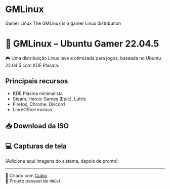 # GMLinux
Gamer Linux
The GMLinux is a gamer Linux distribution
# 🐧 GMLinux – Ubuntu Gamer 22.04.5

🎮 Uma distribuição Linux leve e otimizada para jogos, baseada no Ubuntu 22.04.5 com KDE Plasma.

## Principais recursos
- KDE Plasma minimalista
- Steam, Heroic Games (Epic), Lutris
- Firefox, Chrome, Discord
- LibreOffice incluso

## 📥 Download da ISO


## 💻 Capturas de tela
(Adicione aqui imagens do sistema, depois de pronto)

---

🔧 Criado com [Cubic](https://launchpad.net/cubic)  
🧠 Projeto pessoal de `MHCel`
